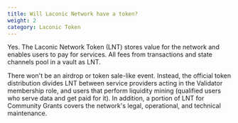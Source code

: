 ```yaml
---
title: Will Laconic Network have a token?
weight: 2
category: Laconic Token
---
```


Yes. The Laconic Network Token (LNT) stores value for the network and enables users to pay for services. All fees from transactions and state channels pool in a vault as LNT.			

There won't be an airdrop or token sale-like event. Instead, the official token distribution divides LNT between service providers acting in the Validator membership role, and users that perform liquidity mining (qualified users who serve data and get paid for it). In addition, a portion of LNT for Community Grants covers the network's legal, operational, and technical maintenance.

